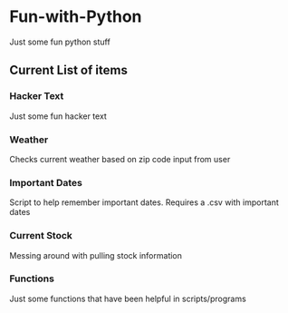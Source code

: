 # Fun-with-Python
Just some fun python stuff 

## Current List of items

### Hacker Text
Just some fun hacker text

### Weather
Checks current weather based on zip code input from user

### Important Dates
Script to help remember important dates. Requires a .csv with important dates

### Current Stock
Messing around with pulling stock information

### Functions
Just some functions that have been helpful in scripts/programs
